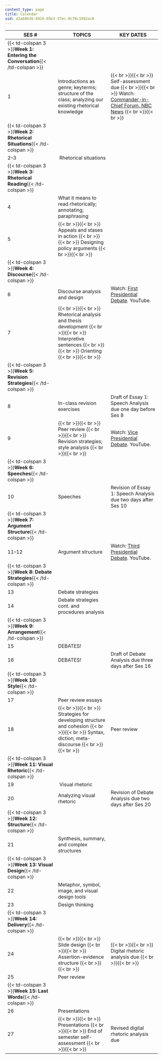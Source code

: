 ```yaml
---
content_type: page
title: Calendar
uid: d2a68636-6016-69e3-37ec-0c78c1992ac8
---
```


| SES # | TOPICS | KEY DATES |
| --- | --- | --- |
| {{< td-colspan 3 >}}**Week 1: Entering the Conversation**{{< /td-colspan >}} |||
| 1 | Introductions as genre; keyterms; structure of the class; analyzing our existing rhetorical knowledge |  {{< br >}}{{< br >}} Self-assessment due {{< br >}}{{< br >}} Watch: [Commander-in-Chief Forum, NBC News](http://www.nbcnews.com/storyline/commander-in-chief-forum) {{< br >}}{{< br >}}  |
| {{< td-colspan 3 >}}**Week 2: Rhetorical Situations**{{< /td-colspan >}} |||
| 2–3 |  Rhetorical situations | &nbsp; |
| {{< td-colspan 3 >}}**Week 3: Rhetorical Reading**{{< /td-colspan >}} |||
| 4 | What it means to read rhetorically; annotating; paraphrasing | &nbsp; |
| 5 |  {{< br >}}{{< br >}} Appeals and stases in action {{< br >}}{{< br >}} Designing policy arguments {{< br >}}{{< br >}}  | &nbsp; |
| {{< td-colspan 3 >}}**Week 4: Discourse**{{< /td-colspan >}} |||
| 6 | Discourse analysis and design | Watch: [First Presidential Debate](https://youtu.be/855Am6ovK7s). YouTube. |
| 7 |  {{< br >}}{{< br >}} Rhetorical analysis and thesis development {{< br >}}{{< br >}} Interpretive sentences {{< br >}}{{< br >}} Orienting {{< br >}}{{< br >}}  | &nbsp; |
| {{< td-colspan 3 >}}**Week 5: Revision Strategies**{{< /td-colspan >}} |||
| 8 | In-class revision exercises | Draft of Essay 1: Speech Analysis due one day before Ses 8 |
| 9 |  {{< br >}}{{< br >}} Peer review {{< br >}}{{< br >}} Revision strategies; style analysis {{< br >}}{{< br >}}  | Watch: [Vice Presidential Debate](https://youtu.be/mVXqNcW_-HA). YouTube. |
| {{< td-colspan 3 >}}**Week 6: Speeches**{{< /td-colspan >}} |||
| 10 | Speeches | Revision of Essay 1: Speech Analysis due two days after Ses 10 |
| {{< td-colspan 3 >}}**Week 7: Argument Structure**{{< /td-colspan >}} |||
| 11–12 | Argument structure | Watch: [Third Presidential Debate](https://youtu.be/smkyorC5qwc). YouTube. |
| {{< td-colspan 3 >}}**Week 8: Debate Strategies**{{< /td-colspan >}} |||
| 13 | Debate strategies | &nbsp; |
| 14 | Debate strategies cont. and procedures analysis | &nbsp; |
| {{< td-colspan 3 >}}**Week 9: Arrangement**{{< /td-colspan >}} |||
| 15 | DEBATES! | &nbsp; |
| 16 | DEBATES! | Draft of Debate Analysis due three days after Ses 16 |
| {{< td-colspan 3 >}}**Week 10: Style**{{< /td-colspan >}} |||
| 17 | Peer review essays | &nbsp; |
| 18 |  {{< br >}}{{< br >}} Strategies for developing structure and cohesion {{< br >}}{{< br >}} Syntax, diction, meta-discourse {{< br >}}{{< br >}}  | Peer review |
| {{< td-colspan 3 >}}**Week 11: Visual Rhetoric**{{< /td-colspan >}} |||
| 19 |  Visual rhetoric | &nbsp; |
| 20 | Analyzing visual rhetoric | Revision of Debate Analysis due two days after Ses 20 |
| {{< td-colspan 3 >}}**Week 12: Structure**{{< /td-colspan >}} |||
| 21 | Synthesis, summary, and complex structures | &nbsp; |
| {{< td-colspan 3 >}}**Week 13: Visual Design**{{< /td-colspan >}} |||
| 22 | Metaphor, symbol, image, and visual design tools | &nbsp; |
| 23 | Design thinking | &nbsp; |
| {{< td-colspan 3 >}}**Week 14: Delivery**{{< /td-colspan >}} |||
| 24 |  {{< br >}}{{< br >}} Slide design {{< br >}}{{< br >}} Assertion-evidence structure {{< br >}}{{< br >}}  |  {{< br >}}{{< br >}} Digital rhetoric analysis due {{< br >}}{{< br >}}  |
| 25 | Peer review | &nbsp; |
| {{< td-colspan 3 >}}**Week 15: Last Words**{{< /td-colspan >}} |||
| 26 | Presentations | &nbsp; |
| 27 |  {{< br >}}{{< br >}} Presentations {{< br >}}{{< br >}} End of semester self-assessment {{< br >}}{{< br >}}  | Revised digital rhetoric analysis due